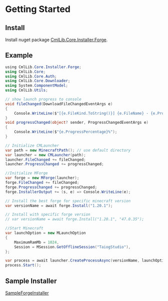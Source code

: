 # Getting Started

## Install

Install nuget package [CmlLib.Core.Installer.Forge](https://www.nuget.org/packages/CmlLib.Core.Installer.Forge).

## Example

```csharp
﻿using CmlLib.Core.Installer.Forge;
using CmlLib.Core;
using CmlLib.Core.Auth;
using CmlLib.Core.Downloader;
using System.ComponentModel;
using CmlLib.Utils;

// show launch progress to console
void fileChanged(DownloadFileChangedEventArgs e)
{
    Console.WriteLine($"[{e.FileKind.ToString()}] {e.FileName} - {e.ProgressedFileCount}/{e.TotalFileCount}");
}
void progressChanged(object? sender, ProgressChangedEventArgs e)
{
    Console.WriteLine($"{e.ProgressPercentage}%");
}

// Initialize CMLauncher
var path = new MinecraftPath(); // use default directory
var launcher = new CMLauncher(path);
launcher.FileChanged += fileChanged;
launcher.ProgressChanged += progressChanged;

//Initialize MForge
var forge = new MForge(launcher);
forge.FileChanged += fileChanged;
forge.ProgressChanged += progressChanged;
forge.InstallerOutput += (s, e) => Console.WriteLine(e);

// Install the best forge for specific minecraft version
var versionName = await forge.Install("1.20.1");

// Install with specific forge version
// var versionName = await forge.Install("1.20.1", "47.0.35");

//Start Minecraft
var launchOption = new MLaunchOption
{
    MaximumRamMb = 1024,
    Session = MSession.GetOfflineSession("TaiogStudio"),
};

var process = await launcher.CreateProcessAsync(versionName, launchOption);
process.Start();
```

## Sample Installer

[SampleForgeInstaller](https://github.com/CmlLib/CmlLib.Core.Installer.Forge/blob/main/SampleForgeInstaller/Program.cs)
